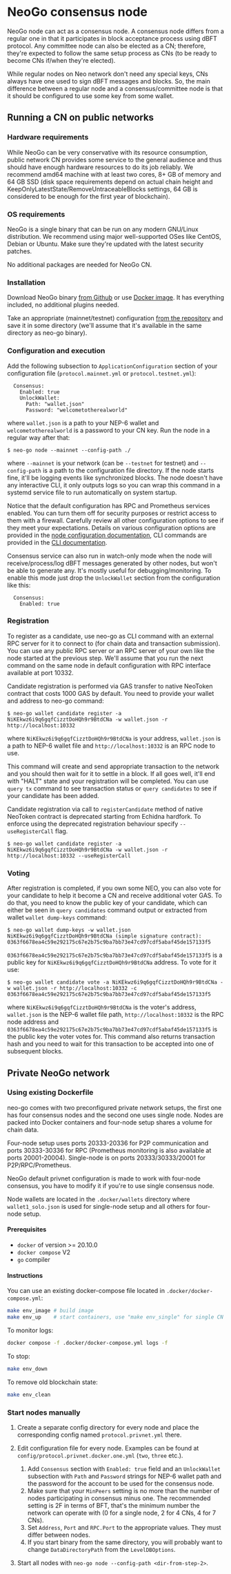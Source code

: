 # NeoGo consensus node

NeoGo node can act as a consensus node. A consensus node differs from a regular
one in that it participates in block acceptance process using dBFT
protocol. Any committee node can also be elected as a CN; therefore, they're
expected to follow the same setup process as CNs (to be ready to become CNs
if/when they're elected).

While regular nodes on Neo network don't need any special keys, CNs always have
one used to sign dBFT messages and blocks. So, the main difference between
a regular node and a consensus/committee node is that it should be configured to
use some key from some wallet.

## Running a CN on public networks

### Hardware requirements

While NeoGo can be very conservative with its resource consumption, public
network CN provides some service to the general audience and thus should have
enough hardware resources to do its job reliably. We recommend amd64 machine
with at least two cores, 8+ GB of memory and 64 GB SSD (disk space
requirements depend on actual chain height and
KeepOnlyLatestState/RemoveUntraceableBlocks settings, 64 GB is considered to
be enough for the first year of blockchain).

### OS requirements

NeoGo is a single binary that can be run on any modern GNU/Linux
distribution. We recommend using major well-supported OSes like CentOS, Debian
or Ubuntu. Make sure they're updated with the latest security patches.

No additional packages are needed for NeoGo CN.

### Installation

Download NeoGo binary [from
Github](https://github.com/nspcc-dev/neo-go/releases) or use [Docker
image](https://hub.docker.com/r/nspccdev/neo-go). It has everything included,
no additional plugins needed.

Take an appropriate (mainnet/testnet) configuration [from the
repository](https://github.com/nspcc-dev/neo-go/tree/master/config) and save
it in some directory (we'll assume that it's available in the same directory as
neo-go binary).

### Configuration and execution

Add the following subsection to `ApplicationConfiguration` section of your
configuration file (`protocol.mainnet.yml` or `protocol.testnet.yml`):
```
  Consensus:
    Enabled: true
    UnlockWallet:
      Path: "wallet.json"
      Password: "welcometotherealworld"
```
where `wallet.json` is a path to your NEP-6 wallet and `welcometotherealworld`
is a password to your CN key. Run the node in a regular way after that:

```
$ neo-go node --mainnet --config-path ./
```
where `--mainnet` is your network (can be `--testnet` for testnet) and
`--config-path` is a path to the configuration file directory. If the node starts
fine, it'll be logging events like synchronized blocks. The node doesn't have
any interactive CLI, it only outputs logs so you can wrap this command in a
systemd service file to run automatically on system startup.

Notice that the default configuration has RPC and Prometheus services enabled.
You can turn them off for security purposes or restrict access to them with a
firewall. Carefully review all other configuration options to see if they meet
your expectations. Details on various configuration options are provided in the
[node configuration documentation](node-configuration.md), CLI commands are
provided in the [CLI documentation](cli.md).

Consensus service can also run in watch-only mode when the node will
receive/process/log dBFT messages generated by other nodes, but won't be able
to generate any. It's mostly useful for debugging/monitoring. To enable this
mode just drop the `UnlockWallet` section from the configuration like this:
```
  Consensus:
    Enabled: true
```

### Registration

To register as a candidate, use neo-go as CLI command with an external RPC
server for it to connect to (for chain data and transaction submission). You
can use any public RPC server or an RPC server of your own like the node
started at the previous step. We'll assume that you run the next command on
the same node in default configuration with RPC interface available at port
10332.

Candidate registration is performed via GAS transfer to native NeoToken contract
that costs 1000 GAS by default. You need to provide your wallet and address to
neo-go command:
```
$ neo-go wallet candidate register -a NiKEkwz6i9q6gqfCizztDoHQh9r9BtdCNa -w wallet.json -r http://localhost:10332
```
where `NiKEkwz6i9q6gqfCizztDoHQh9r9BtdCNa` is your address, `wallet.json` is a
path to NEP-6 wallet file and `http://localhost:10332` is an RPC node to
use.

This command will create and send appropriate transaction to the network and
you should then wait for it to settle in a block. If all goes well, it'll end
with "HALT" state and your registration will be completed. You can use
`query tx` command to see transaction status or `query candidates` to see if
your candidate has been added.

Candidate registration via call to `registerCandidate` method of native NeoToken
contract is deprecated starting from Echidna hardfork. To enforce using the
deprecated registration behaviour specify `--useRegisterCall` flag.
```
$ neo-go wallet candidate register -a NiKEkwz6i9q6gqfCizztDoHQh9r9BtdCNa -w wallet.json -r http://localhost:10332 --useRegisterCall
```

### Voting

After registration is completed, if you own some NEO, you can also vote for your
candidate to help it become a CN and receive additional voter GAS. To do that,
you need to know the public key of your candidate, which can either be seen in
`query candidates` command output or extracted from wallet `wallet dump-keys`
command:

```
$ neo-go wallet dump-keys -w wallet.json
NiKEkwz6i9q6gqfCizztDoHQh9r9BtdCNa (simple signature contract):
0363f6678ea4c59e292175c67e2b75c9ba7bb73e47cd97cdf5abaf45de157133f5
```

`0363f6678ea4c59e292175c67e2b75c9ba7bb73e47cd97cdf5abaf45de157133f5` is a
public key for `NiKEkwz6i9q6gqfCizztDoHQh9r9BtdCNa` address. To vote for it
use:
```
$ neo-go wallet candidate vote -a NiKEkwz6i9q6gqfCizztDoHQh9r9BtdCNa -w wallet.json -r http://localhost:10332 -c 0363f6678ea4c59e292175c67e2b75c9ba7bb73e47cd97cdf5abaf45de157133f5

```
where `NiKEkwz6i9q6gqfCizztDoHQh9r9BtdCNa` is the voter's address, `wallet.json`
is the NEP-6 wallet file path, `http://localhost:10332` is the RPC node address and
`0363f6678ea4c59e292175c67e2b75c9ba7bb73e47cd97cdf5abaf45de157133f5` is the
public key the voter votes for. This command also returns transaction hash and you
need to wait for this transaction to be accepted into one of subsequent blocks.

## Private NeoGo network
### Using existing Dockerfile

neo-go comes with two preconfigured private network setups, the first one has
four consensus nodes and the second one uses single node. Nodes are packed
into Docker containers and four-node setup shares a volume for chain data.

Four-node setup uses ports 20333-20336 for P2P communication and ports
30333-30336 for RPC (Prometheus monitoring is also available at ports
20001-20004). Single-node is on ports 20333/30333/20001 for
P2P/RPC/Prometheus.

NeoGo default privnet configuration is made to work with four-node consensus,
you have to modify it if you're to use single consensus node.

Node wallets are located in the `.docker/wallets` directory where
`wallet1_solo.json` is used for single-node setup and all others for
four-node setup.

#### Prerequisites
- `docker` of version >= 20.10.0
- `docker compose` V2
- `go` compiler

#### Instructions
You can use an existing docker-compose file located in `.docker/docker-compose.yml`:
```bash
make env_image # build image
make env_up    # start containers, use "make env_single" for single CN
```
To monitor logs:
```bash
docker compose -f .docker/docker-compose.yml logs -f
```

To stop:
```bash
make env_down
```

To remove old blockchain state:
```bash
make env_clean
``` 

### Start nodes manually
1. Create a separate config directory for every node and
place the corresponding config named `protocol.privnet.yml` there.

2. Edit configuration file for every node.
Examples can be found at `config/protocol.privnet.docker.one.yml` (`two`, `three` etc.).
    1. Add `Consensus` section with `Enabled: true` field and an
       `UnlockWallet` subsection with `Path` and `Password` strings for NEP-6
       wallet path and the password for the account to be used for the
       consensus node.
    2. Make sure that your `MinPeers` setting is no more than
       the number of nodes participating in consensus minus one. The
       recommended setting is 2F in terms of BFT, that's the minimum number
       the network can operate with (0 for a single node, 2 for 4 CNs, 4 for 7
       CNs).
    3. Set `Address`, `Port` and `RPC.Port` to the appropriate values.
       They must differ between nodes.
    4. If you start binary from the same directory, you will probably want to change
       `DataDirectoryPath` from the `LevelDBOptions`. 

3. Start all nodes with `neo-go node --config-path <dir-from-step-2>`.
